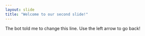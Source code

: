 ```yaml
---
layout: slide
title: "Welcome to our second slide!"
---
```

The bot told me to change this line.
Use the left arrow to go back!
